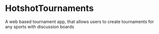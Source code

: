 # HotshotTournaments
A web based tournament app, that allows users to create tournaments for any sports with discussion boards
